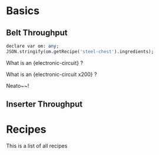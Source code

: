 <!-- Title: Factorio Reference: Basics -->

# Basics

## Belt Throughput

```f
declare var om: any;
JSON.stringify(om.getRecipe('steel-chest').ingredients);
```

What is an {electronic-circuit} ?

What is an {electronic-circuit x200} ?

Neato~~!

## Inserter Throughput

# Recipes

This is a list of all recipes

